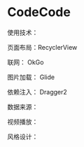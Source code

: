 # CodeCode
使用技术：

页面布局：RecyclerView 

联网： OkGo

图片加载： Glide

依赖注入： Dragger2

数据来源：

视频播放： 

风格设计： 


